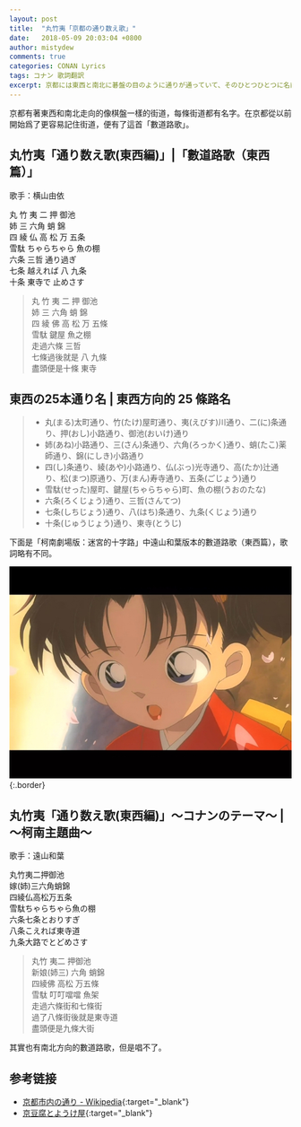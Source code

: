 ```yaml
---
layout: post
title:  "丸竹夷「京都の通り数え歌」"
date:   2018-05-09 20:03:04 +0800
author: mistydew
comments: true
categories: CONAN Lyrics
tags: コナン 歌詞翻訳
excerpt: 京都には東西と南北に碁盤の目のように通りが通っていて、そのひとつひとつに名前がついています。京都では昔から通りを簡単に覚えられるように、「通り数え歌」というのがあります。
---
```

京都有著東西和南北走向的像棋盤一樣的街道，每條街道都有名字。在京都從以前開始爲了更容易記住街道，便有了這首「數道路歌」。

## 丸竹夷「通り数え歌(東西編)」|「數道路歌（東西篇）」

歌手：横山由依

<div class="lyric-original">
<p>
丸 竹 夷 二 押 御池<br>
姉 三 六角 蛸 錦<br>
四 綾 仏 高 松 万 五条<br>
雪駄 ちゃらちゃら 魚の棚<br>
六条 三哲 通り過ぎ<br>
七条 越えれば 八 九条<br>
十条 東寺で 止めさす
</p>
</div>

<div class="lyric-translation">
<blockquote>
丸 竹 夷 二 押 御池<br>
姉 三 六角 蛸 錦<br>
四 綾 佛 高 松 万 五條<br>
雪駄 鍵屋 魚之棚<br>
走過六條 三哲<br>
七條過後就是 八 九條<br>
盡頭便是十條 東寺
</blockquote>
</div>

## 東西の25本通り名 | 東西方向的 25 條路名

> * 丸(まる)太町通り、竹(たけ)屋町通り、夷(えびす)川通り、二(に)条通り、押(おし)小路通り、御池(おいけ)通り
> * 姉(あね)小路通り、三(さん)条通り、六角(ろっかく)通り、蛸(たこ)薬師通り、錦(にしき)小路通り
> * 四(し)条通り、綾(あや)小路通り、仏(ぶっ)光寺通り、高(たか)辻通り、松(まつ)原通り、万(まん)寿寺通り、五条(ごじょう)通り
> * 雪駄(せった)屋町、鍵屋(ちゃらちゃら)町、魚の棚(うおのたな)
> * 六条(ろくじょう)通り、三哲(さんてつ)
> * 七条(しちじょう)通り、八(はち)条通り、九条(くじょう)通り
> * 十条(じゅうじょう)通り、東寺(とうじ)

下面是「柯南劇場版：迷宮的十字路」中遠山和葉版本的數道路歌（東西篇），歌詞略有不同。

![kazuhachan](/assets/images/cover/dc/kazuhachan.jpg){:.border}

## 丸竹夷「通り数え歌(東西編)」〜コナンのテーマ〜 | ～柯南主題曲～

歌手：遠山和葉

<div class="lyric-original">
<p>
丸竹夷二押御池<br>
嫁(姉)三六角蛸錦<br>
四綾仏高松万五条<br>
雪駄ちゃらちゃら魚の棚<br>
六条七条とおりすぎ<br>
八条こえれば東寺道<br>
九条大路でとどめさす
</p>
</div>

<div class="lyric-translation">
<blockquote>
丸竹 夷二 押御池<br>
新娘(姉三) 六角 蛸錦<br>
四綾佛 高松 万五條<br>
雪駄 叮叮噹噹 魚架<br>
走過六條街和七條街<br>
過了八條街後就是東寺道<br>
盡頭便是九條大街
</blockquote>
</div>

其實也有南北方向的數道路歌，但是唱不了。

## 参考链接

* [京都市内の通り - Wikipedia](https://ja.wikipedia.org/wiki/京都市内の通り){:target="_blank"}
* [京豆腐とようけ屋](http://www.toyoukeya.co.jp/map.htm){:target="_blank"}

